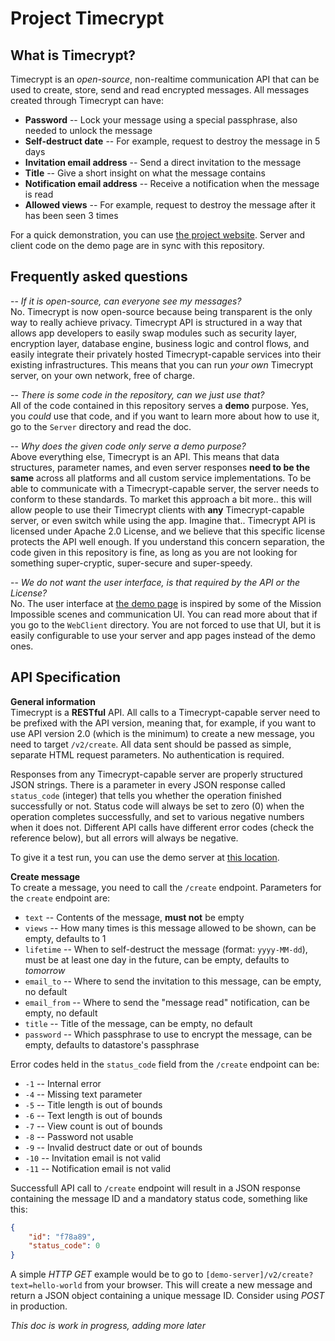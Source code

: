 Project Timecrypt
=================
What is Timecrypt?
------------------
Timecrypt is an _open-source_, non-realtime communication API that can be used to create, store, send and read 
encrypted messages. All messages created through Timecrypt can have:
* **Password** -- Lock your message using a special passphrase, also needed to unlock the message
* **Self-destruct date** -- For example, request to destroy the message in 5 days
* **Invitation email address** -- Send a direct invitation to the message
* **Title** -- Give a short insight on what the message contains
* **Notification email address** -- Receive a notification when the message is read
* **Allowed views** -- For example, request to destroy the message after it has been seen 3 times

For a quick demonstration, you can use [the project website](http://www.timecrypt.co "Timecrypt Project"). 
Server and client code on the demo page are in sync with this repository.

Frequently asked questions
--------------------------
-- _If it is open-source, can everyone see my messages?_  
No. Timecrypt is now open-source because being transparent is the only way to really achieve privacy. 
Timecrypt API is structured in a way that allows app developers to easily swap modules such as security layer, 
encryption layer, database engine, business logic and control flows, and easily integrate their privately hosted 
Timecrypt-capable services into their existing infrastructures. This means that you can run _your own_ Timecrypt
server, on your own network, free of charge.

-- _There is some code in the repository, can we just use that?_  
All of the code contained in this repository serves a **demo** purpose. Yes, you _could_ use that code, and if you
want to learn more about how to use it, go to the `Server` directory and read the doc. 

-- _Why does the given code only serve a demo purpose?_  
Above everything else, Timecrypt is an API. This means that data structures, parameter names, and even server responses 
**need to be the same** across all platforms and all custom service implementations. To be able to communicate with a 
Timecrypt-capable server, the server needs to conform to these standards. To market this approach a bit more.. this will
allow people to use their Timecrypt clients with **any** Timecrypt-capable server, or even switch while using the app. 
Imagine that.. Timecrypt API is licensed under Apache 2.0 License, and we believe that this specific license protects 
the API well enough. If you understand this concern separation, the code given in this repository is fine, as long as you
are not looking for something super-cryptic, super-secure and super-speedy.

-- _We do not want the user interface, is that required by the API or the License?_  
No. The user interface at [the demo page](http://timecrypt.co "Timecrypt Project") is inspired by some of the Mission 
Impossible scenes and communication UI. You can read more about that if you go to the `WebClient` directory. You are
not forced to use that UI, but it is easily configurable to use your server and app pages instead of the demo ones.

API Specification
-----------------
**General information**  
Timecrypt is a **RESTful** API. All calls to a Timecrypt-capable server need to be prefixed with the API version, meaning 
that, for example, if you want to use API version 2.0 (which is the minimum) to create a new message, you need to target
`/v2/create`. All data sent should be passed as simple, separate HTML request parameters. No authentication is required.

Responses from any Timecrypt-capable server are properly structured JSON strings. There is a parameter in every JSON 
response called `status_code` (integer) that tells you whether the operation finished successfully or not. Status code 
will always be set to zero (0) when the operation completes successfully, and set to various negative numbers when it does
not. Different API calls have different error codes (check the reference below), but all errors will always be negative.

To give it a test run, you can use the demo server at [this location](http://timecrypt-angrybyte.rhcloud.com/ "Demo").

**Create message**  
To create a message, you need to call the `/create` endpoint. Parameters for the `create` endpoint are:
* `text` -- Contents of the message, **must not** be empty
* `views` -- How many times is this message allowed to be shown, can be empty, defaults to 1
* `lifetime` -- When to self-destruct the message (format: `yyyy-MM-dd`), must be at least one day in the future, 
can be empty, defaults to _tomorrow_
* `email_to` -- Where to send the invitation to this message, can be empty, no default
* `email_from` -- Where to send the "message read" notification, can be empty, no default
* `title` -- Title of the message, can be empty, no default
* `password` -- Which passphrase to use to encrypt the message, can be empty, defaults to datastore's passphrase

Error codes held in the `status_code` field from the `/create` endpoint can be:
* `-1` -- Internal error
* `-4` -- Missing text parameter
* `-5` -- Title length is out of bounds
* `-6` -- Text length is out of bounds
* `-7` -- View count is out of bounds
* `-8` -- Password not usable
* `-9` -- Invalid destruct date or out of bounds
* `-10` -- Invitation email is not valid
* `-11` -- Notification email is not valid

Successfull API call to `/create` endpoint will result in a JSON response containing the message ID and a mandatory
status code, something like this:
```json
{
    "id": "f78a89",
    "status_code": 0
}
```
A simple *HTTP GET* example would be to go to `[demo-server]/v2/create?text=hello-world` from your browser. This 
will create a new message and return a JSON object containing a unique message ID. Consider using _POST_ in production.
     
_This doc is work in progress, adding more later_
     
     
     
     
     
     
     
     
     
     
     
     
